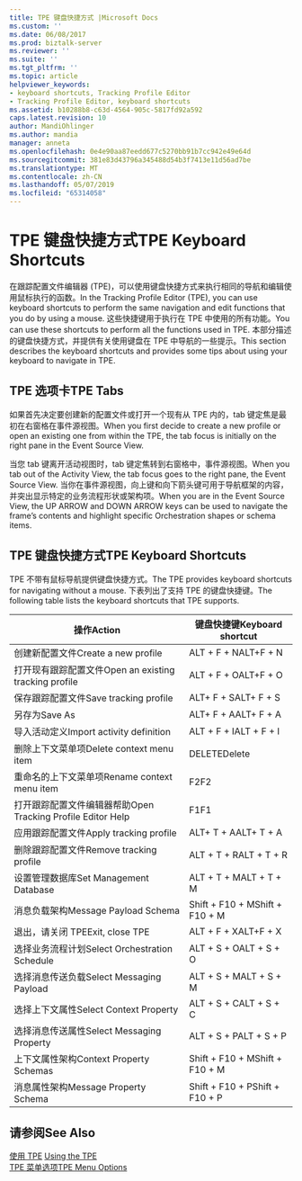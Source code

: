 ```yaml
---
title: TPE 键盘快捷方式 |Microsoft Docs
ms.custom: ''
ms.date: 06/08/2017
ms.prod: biztalk-server
ms.reviewer: ''
ms.suite: ''
ms.tgt_pltfrm: ''
ms.topic: article
helpviewer_keywords:
- keyboard shortcuts, Tracking Profile Editor
- Tracking Profile Editor, keyboard shortcuts
ms.assetid: b10288b8-c63d-4564-905c-5817fd92a592
caps.latest.revision: 10
author: MandiOhlinger
ms.author: mandia
manager: anneta
ms.openlocfilehash: 0e4e90aa87eedd677c5270bb91b7cc942e49e64d
ms.sourcegitcommit: 381e83d43796a345488d54b3f7413e11d56ad7be
ms.translationtype: MT
ms.contentlocale: zh-CN
ms.lasthandoff: 05/07/2019
ms.locfileid: "65314058"
---
```

# <a name="tpe-keyboard-shortcuts"></a><span data-ttu-id="119ba-102">TPE 键盘快捷方式</span><span class="sxs-lookup"><span data-stu-id="119ba-102">TPE Keyboard Shortcuts</span></span>
<span data-ttu-id="119ba-103">在跟踪配置文件编辑器 (TPE)，可以使用键盘快捷方式来执行相同的导航和编辑使用鼠标执行的函数。</span><span class="sxs-lookup"><span data-stu-id="119ba-103">In the Tracking Profile Editor (TPE), you can use keyboard shortcuts to perform the same navigation and edit functions that you do by using a mouse.</span></span> <span data-ttu-id="119ba-104">这些快捷键用于执行在 TPE 中使用的所有功能。</span><span class="sxs-lookup"><span data-stu-id="119ba-104">You can use these shortcuts to perform all the functions used in TPE.</span></span> <span data-ttu-id="119ba-105">本部分描述的键盘快捷方式，并提供有关使用键盘在 TPE 中导航的一些提示。</span><span class="sxs-lookup"><span data-stu-id="119ba-105">This section describes the keyboard shortcuts and provides some tips about using your keyboard to navigate in TPE.</span></span>  
  
## <a name="tpe-tabs"></a><span data-ttu-id="119ba-106">TPE 选项卡</span><span class="sxs-lookup"><span data-stu-id="119ba-106">TPE Tabs</span></span>  
 <span data-ttu-id="119ba-107">如果首先决定要创建新的配置文件或打开一个现有从 TPE 内的，tab 键定焦是最初在右窗格在事件源视图。</span><span class="sxs-lookup"><span data-stu-id="119ba-107">When you first decide to create a new profile or open an existing one from within the TPE, the tab focus is initially on the right pane in the Event Source View.</span></span>  
  
 <span data-ttu-id="119ba-108">当您 tab 键离开活动视图时，tab 键定焦转到右窗格中，事件源视图。</span><span class="sxs-lookup"><span data-stu-id="119ba-108">When you tab out of the Activity View, the tab focus goes to the right pane, the Event Source View.</span></span> <span data-ttu-id="119ba-109">当你在事件源视图，向上键和向下箭头键可用于导航框架的内容，并突出显示特定的业务流程形状或架构项。</span><span class="sxs-lookup"><span data-stu-id="119ba-109">When you are in the Event Source View, the UP ARROW and DOWN ARROW keys can be used to navigate the frame’s contents and highlight specific Orchestration shapes or schema items.</span></span>  
  
## <a name="tpe-keyboard-shortcuts"></a><span data-ttu-id="119ba-110">TPE 键盘快捷方式</span><span class="sxs-lookup"><span data-stu-id="119ba-110">TPE Keyboard Shortcuts</span></span>  
 <span data-ttu-id="119ba-111">TPE 不带有鼠标导航提供键盘快捷方式。</span><span class="sxs-lookup"><span data-stu-id="119ba-111">The TPE provides keyboard shortcuts for navigating without a mouse.</span></span> <span data-ttu-id="119ba-112">下表列出了支持 TPE 的键盘快捷键。</span><span class="sxs-lookup"><span data-stu-id="119ba-112">The following table lists the keyboard shortcuts that TPE supports.</span></span>  
  
|<span data-ttu-id="119ba-113">操作</span><span class="sxs-lookup"><span data-stu-id="119ba-113">Action</span></span>|<span data-ttu-id="119ba-114">键盘快捷键</span><span class="sxs-lookup"><span data-stu-id="119ba-114">Keyboard shortcut</span></span>|  
|------------|-----------------------|  
|<span data-ttu-id="119ba-115">创建新配置文件</span><span class="sxs-lookup"><span data-stu-id="119ba-115">Create a new profile</span></span>|<span data-ttu-id="119ba-116">ALT + F + N</span><span class="sxs-lookup"><span data-stu-id="119ba-116">ALT+F + N</span></span>|  
|<span data-ttu-id="119ba-117">打开现有跟踪配置文件</span><span class="sxs-lookup"><span data-stu-id="119ba-117">Open an existing tracking profile</span></span>|<span data-ttu-id="119ba-118">ALT + F + O</span><span class="sxs-lookup"><span data-stu-id="119ba-118">ALT+F + O</span></span>|  
|<span data-ttu-id="119ba-119">保存跟踪配置文件</span><span class="sxs-lookup"><span data-stu-id="119ba-119">Save tracking profile</span></span>|<span data-ttu-id="119ba-120">ALT+ F + S</span><span class="sxs-lookup"><span data-stu-id="119ba-120">ALT+ F + S</span></span>|  
|<span data-ttu-id="119ba-121">另存为</span><span class="sxs-lookup"><span data-stu-id="119ba-121">Save As</span></span>|<span data-ttu-id="119ba-122">ALT+ F + A</span><span class="sxs-lookup"><span data-stu-id="119ba-122">ALT+ F + A</span></span>|  
|<span data-ttu-id="119ba-123">导入活动定义</span><span class="sxs-lookup"><span data-stu-id="119ba-123">Import activity definition</span></span>|<span data-ttu-id="119ba-124">ALT + F + I</span><span class="sxs-lookup"><span data-stu-id="119ba-124">ALT + F + I</span></span>|  
|<span data-ttu-id="119ba-125">删除上下文菜单项</span><span class="sxs-lookup"><span data-stu-id="119ba-125">Delete context menu item</span></span>|<span data-ttu-id="119ba-126">DELETE</span><span class="sxs-lookup"><span data-stu-id="119ba-126">Delete</span></span>|  
|<span data-ttu-id="119ba-127">重命名的上下文菜单项</span><span class="sxs-lookup"><span data-stu-id="119ba-127">Rename context menu item</span></span>|<span data-ttu-id="119ba-128">F2</span><span class="sxs-lookup"><span data-stu-id="119ba-128">F2</span></span>|  
|<span data-ttu-id="119ba-129">打开跟踪配置文件编辑器帮助</span><span class="sxs-lookup"><span data-stu-id="119ba-129">Open Tracking Profile Editor Help</span></span>|<span data-ttu-id="119ba-130">F1</span><span class="sxs-lookup"><span data-stu-id="119ba-130">F1</span></span>|  
|<span data-ttu-id="119ba-131">应用跟踪配置文件</span><span class="sxs-lookup"><span data-stu-id="119ba-131">Apply tracking profile</span></span>|<span data-ttu-id="119ba-132">ALT+ T + A</span><span class="sxs-lookup"><span data-stu-id="119ba-132">ALT+ T + A</span></span>|  
|<span data-ttu-id="119ba-133">删除跟踪配置文件</span><span class="sxs-lookup"><span data-stu-id="119ba-133">Remove tracking profile</span></span>|<span data-ttu-id="119ba-134">ALT + T + R</span><span class="sxs-lookup"><span data-stu-id="119ba-134">ALT + T + R</span></span>|  
|<span data-ttu-id="119ba-135">设置管理数据库</span><span class="sxs-lookup"><span data-stu-id="119ba-135">Set Management Database</span></span>|<span data-ttu-id="119ba-136">ALT + T + M</span><span class="sxs-lookup"><span data-stu-id="119ba-136">ALT + T + M</span></span>|  
|<span data-ttu-id="119ba-137">消息负载架构</span><span class="sxs-lookup"><span data-stu-id="119ba-137">Message Payload Schema</span></span>|<span data-ttu-id="119ba-138">Shift + F10 + M</span><span class="sxs-lookup"><span data-stu-id="119ba-138">Shift + F10 + M</span></span>|  
|<span data-ttu-id="119ba-139">退出，请关闭 TPE</span><span class="sxs-lookup"><span data-stu-id="119ba-139">Exit, close TPE</span></span>|<span data-ttu-id="119ba-140">ALT + F + X</span><span class="sxs-lookup"><span data-stu-id="119ba-140">ALT+F + X</span></span>|  
|<span data-ttu-id="119ba-141">选择业务流程计划</span><span class="sxs-lookup"><span data-stu-id="119ba-141">Select Orchestration Schedule</span></span>|<span data-ttu-id="119ba-142">ALT + S + O</span><span class="sxs-lookup"><span data-stu-id="119ba-142">ALT + S + O</span></span>|  
|<span data-ttu-id="119ba-143">选择消息传送负载</span><span class="sxs-lookup"><span data-stu-id="119ba-143">Select Messaging Payload</span></span>|<span data-ttu-id="119ba-144">ALT + S + M</span><span class="sxs-lookup"><span data-stu-id="119ba-144">ALT + S + M</span></span>|  
|<span data-ttu-id="119ba-145">选择上下文属性</span><span class="sxs-lookup"><span data-stu-id="119ba-145">Select Context Property</span></span>|<span data-ttu-id="119ba-146">ALT + S + C</span><span class="sxs-lookup"><span data-stu-id="119ba-146">ALT + S + C</span></span>|  
|<span data-ttu-id="119ba-147">选择消息传送属性</span><span class="sxs-lookup"><span data-stu-id="119ba-147">Select Messaging Property</span></span>|<span data-ttu-id="119ba-148">ALT + S + P</span><span class="sxs-lookup"><span data-stu-id="119ba-148">ALT + S + P</span></span>|  
|<span data-ttu-id="119ba-149">上下文属性架构</span><span class="sxs-lookup"><span data-stu-id="119ba-149">Context Property Schemas</span></span>|<span data-ttu-id="119ba-150">Shift + F10 + M</span><span class="sxs-lookup"><span data-stu-id="119ba-150">Shift + F10 + M</span></span>|  
|<span data-ttu-id="119ba-151">消息属性架构</span><span class="sxs-lookup"><span data-stu-id="119ba-151">Message Property Schema</span></span>|<span data-ttu-id="119ba-152">Shift + F10 + P</span><span class="sxs-lookup"><span data-stu-id="119ba-152">Shift + F10 + P</span></span>|  
  
## <a name="see-also"></a><span data-ttu-id="119ba-153">请参阅</span><span class="sxs-lookup"><span data-stu-id="119ba-153">See Also</span></span>  
 <span data-ttu-id="119ba-154">[使用 TPE](../core/using-the-tpe.md) </span><span class="sxs-lookup"><span data-stu-id="119ba-154">[Using the TPE](../core/using-the-tpe.md) </span></span>  
 [<span data-ttu-id="119ba-155">TPE 菜单选项</span><span class="sxs-lookup"><span data-stu-id="119ba-155">TPE Menu Options</span></span>](../core/tpe-menu-options.md)